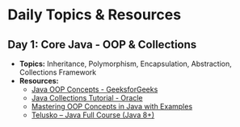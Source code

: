 # Daily Topics & Resources

## Day 1: Core Java - OOP & Collections
- **Topics:** Inheritance, Polymorphism, Encapsulation, Abstraction, Collections Framework
- **Resources:**
  - [Java OOP Concepts - GeeksforGeeks](https://www.geeksforgeeks.org/object-oriented-programming-oops-concept-in-java/)
  - [Java Collections Tutorial - Oracle](https://docs.oracle.com/javase/tutorial/collections/index.html)
  - [Mastering OOP Concepts in Java with Examples](https://www.mygreatlearning.com/blog/oops-concepts-in-java/)
  - [Telusko – Java Full Course (Java 8+)](https://www.youtube.com/watch?v=8cm1x4bC610)
